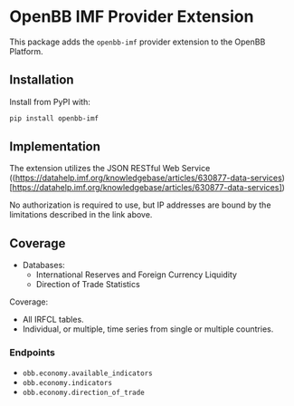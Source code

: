 # OpenBB IMF Provider Extension

This package adds the `openbb-imf` provider extension to the OpenBB Platform.

## Installation

Install from PyPI with:

```sh
pip install openbb-imf
```

## Implementation

The extension utilizes the JSON RESTful Web Service ((https://datahelp.imf.org/knowledgebase/articles/630877-data-services)[https://datahelp.imf.org/knowledgebase/articles/630877-data-services])

No authorization is required to use, but IP addresses are bound by the limitations described in the link above.

## Coverage

- Databases:
  - International Reserves and Foreign Currency Liquidity
  - Direction of Trade Statistics

Coverage:
  - All IRFCL tables.
  - Individual, or multiple, time series from single or multiple countries.

### Endpoints

- `obb.economy.available_indicators`
- `obb.economy.indicators`
- `obb.economy.direction_of_trade`
